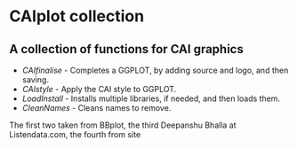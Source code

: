 # CAIplot collection

## A collection of functions for CAI graphics

* *CAIfinalise* - Completes a GGPLOT, by adding source and logo, and then saving. 
* *CAIstyle* - Apply the CAI style to GGPLOT.
* *LoadInstall* - Installs multiple libraries, if needed, and then loads them.
* *CleanNames* - Cleans names to remove.

The first two taken from BBplot, the third Deepanshu Bhalla at Listendata.com, the fourth from site
